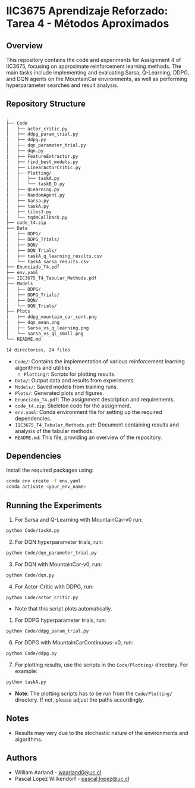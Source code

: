# IIC3675 Aprendizaje Reforzado: Tarea 4 - Métodos Aproximados

## Overview

This repository contains the code and experiments for Assignment 4 of IIC3675, focusing on approximate reinforcement learning methods. The main tasks include implementing and evaluating Sarsa, Q-Learning, DDPG, and DQN agents on the MountainCar environments, as well as performing hyperparameter searches and result analysis.

## Repository Structure
```bash
.
├── Code
│   ├── actor_critic.py
│   ├── ddpg_param_trial.py
│   ├── ddpg.py
│   ├── dqn_parameter_trial.py
│   ├── dqn.py
│   ├── FeatureExtractor.py
│   ├── find_best_models.py
│   ├── LinearActorCritic.py
│   ├── Plotting/ 
│   │   ├── taskA.py
│   │   └── taskB_D.py
│   ├── QLearning.py
│   ├── RandomAgent.py
│   ├── Sarsa.py
│   ├── taskA.py
│   ├── tiles3.py
│   └── tqdmCallback.py
├── code_t4.zip
├── Data
│   ├── DDPG/
│   ├── DDPG_Trials/
│   ├── DQN/
│   ├── DQN_Trials/
│   ├── taskA_q_learning_results.csv
│   └── taskA_sarsa_results.csv
├── Enunciado_T4.pdf
├── env.yaml 
├── IIC3675_T4_Tabular_Methods.pdf
├── Models
│   ├── DDPG/
│   ├── DDPG_Trials/
│   ├── DQN/
│   └── DQN_Trials/
├── Plots
│   ├── ddpg_mountain_car_cont.png
│   ├── dqn_mean.png
│   ├── Sarsa_vs_q_learning.png
│   └── sarsa_vs_ql_small.png
└── README.md

14 directories, 24 files

```

- `Code/`: Contains the implementation of various reinforcement learning algorithms and utilities.
  - `Plotting/`: Scripts for plotting results.
- `Data/`: Output data and results from experiments.
- `Models/`: Saved models from training runs.
- `Plots/`: Generated plots and figures.
- `Enunciado_T4.pdf`: The assignment description and requirements.
- `code_t4.zip`: Skeleton code for the assignment.
- `env.yaml`: Conda environment file for setting up the required dependencies.
- `IIC3675_T4_Tabular_Methods.pdf`: Document containing results and analysis of the tabular methods.
- `README.md`: This file, providing an overview of the repository.

## Dependencies
Install the required packages using:
```bash
conda env create -f env.yaml
conda activate <your_env_name>
```

## Running the Experiments

1. For Sarsa and Q-Learning with MountainCar-v0 run:

```bash
python Code/taskA.py
```

2. For DQN hyperparameter trials, run:

```bash
python Code/dqn_parameter_trial.py
```

3. For DQN with MountainCar-v0, run:

```bash
python Code/dqn.py
```

4. For Actor-Critic with DDPG, run:

```bash
python Code/actor_critic.py
```
- Note that this script plots automatically.
  
1. For DDPG hyperparameter trials, run:

```bash
python Code/ddpg_param_trial.py
```

6. For DDPG with MountainCarContinuous-v0, run:

```bash
python Code/ddpg.py
```

7. For plotting results, use the scripts in the `Code/Plotting/` directory. For example:

```bash
python taskA.py
```
- **Note**: The plotting scripts has to be run from the `Code/Plotting/` directory. If not, please adjust the paths accordingly.
  
## Notes
- Results may very due to the stochastic nature of the environments and algorithms.

## Authors

- William Aarland - waarland0@uc.cl
- Pascal Lopez Wilkendorf - pascal.lopez@uc.cl

